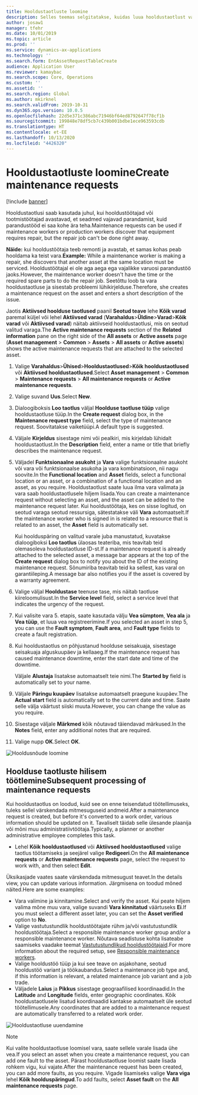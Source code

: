 ```yaml
---
title: Hooldustaotluste loomine
description: Selles teemas selgitatakse, kuidas luua hooldustaotlust varahalduses.
author: josaw1
manager: tfehr
ms.date: 10/01/2019
ms.topic: article
ms.prod: ''
ms.service: dynamics-ax-applications
ms.technology: ''
ms.search.form: EntAssetRequestTableCreate
audience: Application User
ms.reviewer: kamaybac
ms.search.scope: Core, Operations
ms.custom: ''
ms.assetid: ''
ms.search.region: Global
ms.author: mkirknel
ms.search.validFrom: 2019-10-31
ms.dyn365.ops.version: 10.0.5
ms.openlocfilehash: 22d5e371c386abc71946bf64ed8792647f78cf1b
ms.sourcegitcommit: 199848e78df5cb7c439b001bdbe1ece963593cdb
ms.translationtype: HT
ms.contentlocale: et-EE
ms.lasthandoff: 10/13/2020
ms.locfileid: "4426320"
---
```

# <a name="create-maintenance-requests"></a><span data-ttu-id="92d09-103">Hooldustaotluste loomine</span><span class="sxs-lookup"><span data-stu-id="92d09-103">Create maintenance requests</span></span>

[!include [banner](../../includes/banner.md)]

 

<span data-ttu-id="92d09-104">Hooldustaotlusi saab kasutada juhul, kui hooldustöötajad või tootmistöötajad avastavad, et seadmed vajavad parandamist, kuid parandustööd ei saa kohe ära teha.</span><span class="sxs-lookup"><span data-stu-id="92d09-104">Maintenance requests can be used if maintenance workers or production workers discover that equipment requires repair, but the repair job can't be done right away.</span></span>

<span data-ttu-id="92d09-105">**Näide:** kui hooldustöötaja teeb remonti ja avastab, et samas kohas peab hooldama ka teist vara.</span><span class="sxs-lookup"><span data-stu-id="92d09-105">**Example:** While a maintenance worker is making a repair, she discovers that another asset at the same location must be serviced.</span></span> <span data-ttu-id="92d09-106">Hooldustöötajal ei ole aga aega ega vajalikke varuosi parandustöö jaoks.</span><span class="sxs-lookup"><span data-stu-id="92d09-106">However, the maintenance worker doesn't have the time or the required spare parts to do the repair job.</span></span> <span data-ttu-id="92d09-107">Seetõttu loob ta vara hooldustaotluse ja sisestab probleemi lühikirjelduse.</span><span class="sxs-lookup"><span data-stu-id="92d09-107">Therefore, she creates a maintenance request on the asset and enters a short description of the issue.</span></span>

<span data-ttu-id="92d09-108">Jaotis **Aktiivsed hoolduse taotlused** paanil **Seotud teave** lehe **Kõik varad** paremal küljel või lehel **Aktiivsed varad** (**Varahaldus**\>**Üldine**\>**Varad**\>**Kõik varad** või **Aktiivsed varad**) näitab aktiivseid hooldustaotlusi, mis on seotud valitud varaga.</span><span class="sxs-lookup"><span data-stu-id="92d09-108">The **Active maintenance requests** section of the **Related information** pane on the right side of the **All assets** or **Active assets** page (**Asset management** \> **Common** \> **Assets** \> **All assets** or **Active assets**) shows the active maintenance requests that are attached to the selected asset.</span></span>

1. <span data-ttu-id="92d09-109">Valige **Varahaldus**\>**Ühised**\>**Hooldustaotlused**\>**Kõik hooldustaotlused** või **Aktiivsed hooldustaotlused**.</span><span class="sxs-lookup"><span data-stu-id="92d09-109">Select **Asset management** \> **Common** \> **Maintenance requests** \> **All maintenance requests** or **Active maintenance requests**.</span></span>
2. <span data-ttu-id="92d09-110">Valige suvand **Uus**.</span><span class="sxs-lookup"><span data-stu-id="92d09-110">Select **New**.</span></span>
3. <span data-ttu-id="92d09-111">Dialoogiboksis **Loo taotlus** väljal **Hoolduse taotluse tüüp** valige hooldustaotluse tüüp.</span><span class="sxs-lookup"><span data-stu-id="92d09-111">In the **Create request** dialog box, in the **Maintenance request type** field, select the type of maintenance request.</span></span> <span data-ttu-id="92d09-112">Soovitatakse vaiketüüpi.</span><span class="sxs-lookup"><span data-stu-id="92d09-112">A default type is suggested.</span></span>
4. <span data-ttu-id="92d09-113">Väljale **Kirjeldus** sisestage nimi või pealkiri, mis kirjeldab lühidalt hooldustaotlust.</span><span class="sxs-lookup"><span data-stu-id="92d09-113">In the **Description** field, enter a name or title that briefly describes the maintenance request.</span></span>
5. <span data-ttu-id="92d09-114">Väljadel **Funktsionaalne asukoht** ja **Vara** valige funktsionaalne asukoht või vara või funktsionaalse asukoha ja vara kombinatsioon, nii nagu soovite.</span><span class="sxs-lookup"><span data-stu-id="92d09-114">In the **Functional location** and **Asset** fields, select a functional location or an asset, or a combination of a functional location and an asset, as you require.</span></span> <span data-ttu-id="92d09-115">Hooldustaotlust saate luua ilma vara valimata ja vara saab hooldustaotlusele hiljem lisada.</span><span class="sxs-lookup"><span data-stu-id="92d09-115">You can create a maintenance request without selecting an asset, and the asset can be added to the maintenance request later.</span></span> <span data-ttu-id="92d09-116">Kui hooldustöötaja, kes on sisse logitud, on seotud varaga seotud ressursiga, sätestatakse väli **Vara** automaatselt.</span><span class="sxs-lookup"><span data-stu-id="92d09-116">If the maintenance worker who is signed in is related to a resource that is related to an asset, the **Asset** field is automatically set.</span></span>

    <span data-ttu-id="92d09-117">Kui hoolduspäring on valitud varale juba manustatud, kuvatakse dialoogiboksi **Loo taotlus** ülaosas teateriba, mis teavitab teid olemasoleva hooldustaotluse ID-st.</span><span class="sxs-lookup"><span data-stu-id="92d09-117">If a maintenance request is already attached to the selected asset, a message bar appears at the top of the **Create request** dialog box to notify you about the ID of the existing maintenance request.</span></span> <span data-ttu-id="92d09-118">Sõnumiriba teavitab teid ka sellest, kas varal on garantiileping.</span><span class="sxs-lookup"><span data-stu-id="92d09-118">A message bar also notifies you if the asset is covered by a warranty agreement.</span></span>

6. <span data-ttu-id="92d09-119">Valige väljal **Hooldustase** teenuse tase, mis näitab taotluse kiireloomulisust.</span><span class="sxs-lookup"><span data-stu-id="92d09-119">In the **Service level** field, select a service level that indicates the urgency of the request.</span></span>
7. <span data-ttu-id="92d09-120">Kui valisite vara 5. etapis, saate kasutada välju **Vea sümptom**, **Vea ala** ja **Vea tüüp**, et luua vea registreerimine.</span><span class="sxs-lookup"><span data-stu-id="92d09-120">If you selected an asset in step 5, you can use the **Fault symptom**, **Fault area**, and **Fault type** fields to create a fault registration.</span></span>
8. <span data-ttu-id="92d09-121">Kui hooldustaotlus on põhjustanud hoolduse seisakuaja, sisestage seisakuaja alguskuupäev ja kellaaeg.</span><span class="sxs-lookup"><span data-stu-id="92d09-121">If the maintenance request has caused maintenance downtime, enter the start date and time of the downtime.</span></span>

    <span data-ttu-id="92d09-122">Väljale **Alustaja** lisatakse automaatselt teie nimi.</span><span class="sxs-lookup"><span data-stu-id="92d09-122">The **Started by** field is automatically set to your name.</span></span>

10. <span data-ttu-id="92d09-123">Väljale **Päringu kuupäev** lisatakse automaatselt praegune kuupäev.</span><span class="sxs-lookup"><span data-stu-id="92d09-123">The **Actual start** field is automatically set to the current date and time.</span></span> <span data-ttu-id="92d09-124">Saate selle välja väärtust siiski muuta.</span><span class="sxs-lookup"><span data-stu-id="92d09-124">However, you can change the value as you require.</span></span>
11. <span data-ttu-id="92d09-125">Sisestage väljale **Märkmed** kõik nõutavad täiendavad märkused.</span><span class="sxs-lookup"><span data-stu-id="92d09-125">In the **Notes** field, enter any additional notes that are required.</span></span>
12. <span data-ttu-id="92d09-126">Valige nupp **OK**.</span><span class="sxs-lookup"><span data-stu-id="92d09-126">Select **OK**.</span></span>

![Hooldusnõude loomine](media/03-manage-maintenance-requests.png)

## <a name="subsequent-processing-of-maintenance-requests"></a><span data-ttu-id="92d09-128">Hoolduse taotluste hilisem töötlemine</span><span class="sxs-lookup"><span data-stu-id="92d09-128">Subsequent processing of maintenance requests</span></span>

<span data-ttu-id="92d09-129">Kui hooldustaotlus on loodud, kuid see on enne teisendatud töötellimuseks, tuleks sellel värskendada mitmesuguseid andmeid.</span><span class="sxs-lookup"><span data-stu-id="92d09-129">After a maintenance request is created, but before it's converted to a work order, various information should be updated on it.</span></span> <span data-ttu-id="92d09-130">Tavaliselt täidab selle ülesande plaanija või mõni muu administratiivtöötaja.</span><span class="sxs-lookup"><span data-stu-id="92d09-130">Typically, a planner or another administrative employee completes this task.</span></span>

- <span data-ttu-id="92d09-131">Lehel **Kõik hooldustaotlused** või **Aktiivsed hooldustaotlused** valige taotlus töötamiseks ja seejärel valige **Redigeeri**.</span><span class="sxs-lookup"><span data-stu-id="92d09-131">On the **All maintenance requests** or **Active maintenance requests** page, select the request to work with, and then select **Edit**.</span></span>

<span data-ttu-id="92d09-132">Üksikasjade vaates saate värskendada mitmesugust teavet.</span><span class="sxs-lookup"><span data-stu-id="92d09-132">In the details view, you can update various information.</span></span> <span data-ttu-id="92d09-133">Järgmisena on toodud mõned näited.</span><span class="sxs-lookup"><span data-stu-id="92d09-133">Here are some examples:</span></span>

- <span data-ttu-id="92d09-134">Vara valimine ja kinnitamine.</span><span class="sxs-lookup"><span data-stu-id="92d09-134">Select and verify the asset.</span></span> <span data-ttu-id="92d09-135">Kui peate hiljem valima mõne muu vara, valige suvandi **Vara kinnitatud** väärtuseks **Ei**.</span><span class="sxs-lookup"><span data-stu-id="92d09-135">If you must select a different asset later, you can set the **Asset verified** option to **No**.</span></span>
- <span data-ttu-id="92d09-136">Valige vastutustundlik hooldustöötajate rühm ja/või vastutustundlik hooldustöötaja.</span><span class="sxs-lookup"><span data-stu-id="92d09-136">Select a responsible maintenance worker group and/or a responsible maintenance worker.</span></span> <span data-ttu-id="92d09-137">Nõutava seadistuse kohta lisateabe saamiseks vaadake teemat [Vastutustundlikud hooldustöötajaid](../setup-for-maintenance-requests/responsible-workers.md).</span><span class="sxs-lookup"><span data-stu-id="92d09-137">For more information about the required setup, see [Responsible maintenance workers](../setup-for-maintenance-requests/responsible-workers.md).</span></span>
- <span data-ttu-id="92d09-138">Valige hooldustöö tüüp ja kui see teave on asjakohane, seotud hooldustöö variant ja töökaubandus.</span><span class="sxs-lookup"><span data-stu-id="92d09-138">Select a maintenance job type and, if this information is relevant, a related maintenance job variant and a job trade.</span></span>
- <span data-ttu-id="92d09-139">Väljadele **Laius** ja **Pikkus** sisestage geograafilised koordinaadid.</span><span class="sxs-lookup"><span data-stu-id="92d09-139">In the **Latitude** and **Longitude** fields, enter geographic coordinates.</span></span> <span data-ttu-id="92d09-140">Kõik hooldustaotlusele lisatud koordinaadid kantakse automaatselt üle seotud töötellimusele.</span><span class="sxs-lookup"><span data-stu-id="92d09-140">Any coordinates that are added to a maintenance request are automatically transferred to a related work order.</span></span> 

![Hooldustaotluse uuendamine](media/04-manage-maintenance-requests.png)

> [!NOTE]
> <span data-ttu-id="92d09-142">Kui valite hooldustaotluse loomisel vara, saate sellele varale lisada ühe vea.</span><span class="sxs-lookup"><span data-stu-id="92d09-142">If you select an asset when you create a maintenance request, you can add one fault to the asset.</span></span> <span data-ttu-id="92d09-143">Pärast hooldustaotluse loomist saate lisada rohkem vigu, kui vajate.</span><span class="sxs-lookup"><span data-stu-id="92d09-143">After the maintenance request has been created, you can add more faults, as you require.</span></span> <span data-ttu-id="92d09-144">Vigade lisamiseks valige **Vara viga** lehel **Kõik hoolduspäringud**.</span><span class="sxs-lookup"><span data-stu-id="92d09-144">To add faults, select **Asset fault** on the **All maintenance requests** page.</span></span>
